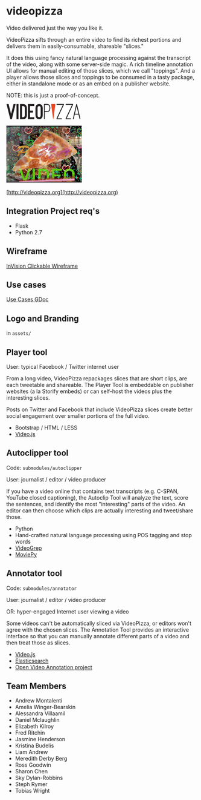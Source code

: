 # videopizza

Video delivered just the way you like it.

VideoPizza sifts through an entire video to find its richest portions and delivers them in easily-consumable, shareable "slices."

It does this using fancy natural language processing against the transcript of the video, along with some server-side magic. A rich timeline annotation UI allows for manual editing of those slices, which we call "toppings". And a player allows those slices and toppings to be consumed in a tasty package, either in standalone mode or as an embed on a publisher website.

NOTE: this is just a proof-of-concept.

![videopizza](https://raw.githubusercontent.com/amontalenti/videopizza/master/assets/videopizza-logo.png)

![videopizzagif](https://raw.githubusercontent.com/amontalenti/videopizza/master/assets/SMALL.gif)

[http://videopizza.org](http://videopizza.org)

## Integration Project req's

- Flask
- Python 2.7

## Wireframe

[InVision Clickable Wireframe](http://invis.io/G42110QRX)

## Use cases

[Use Cases GDoc](http://goo.gl/QpM4Lk)

## Logo and Branding

in `assets/`

## Player tool

User: typical Facebook / Twitter internet user

From a long video, VideoPizza repackages slices that are short clips, are each
tweetable and shareable. The Player Tool is embeddable on publisher websites (a
la Storify embeds) or can self-host the videos plus the interesting slices.

Posts on Twitter and Facebook that include VideoPizza slices create better
social engagement over smaller portions of the full video.

- Bootstrap / HTML / LESS
- [Video.js](http://www.videojs.com/)

## Autoclipper tool

Code: `submodules/autoclipper`

User: journalist / editor / video producer

If you have a video online that contains text transcripts (e.g. C-SPAN, YouTube
closed captioning), the Autoclip Tool will analyze the text, score the
sentences, and identify the most "interesting" parts of the video. An editor
can then choose which clips are actually interesting and tweet/share those.

- Python
- Hand-crafted natural language processing using POS tagging and stop words
- [VideoGrep](https://github.com/antiboredom/videogrep)
- [MoviePy](http://zulko.github.io/moviepy/)

## Annotator tool

Code: `submodules/annotator`

User: journalist / editor / video producer

OR: hyper-engaged Internet user viewing a video

Some videos can't be automatically sliced via VideoPizza, or editors won't
agree with the chosen slices. The Annotation Tool provides an interactive
interface so that you can manually annotate different parts of a video and
then treat those as slices.

- [Video.js](http://www.videojs.com/)
- [Elasticsearch](http://www.elasticsearch.com/)
- [Open Video Annotation project](http://www.openvideoannotation.org/)

## Team Members

- Andrew Montalenti
- Amelia Winger-Bearskin
- Alessandra Villaamil
- Daniel Mclaughlin
- Elizabeth Kilroy
- Fred Ritchin
- Jasmine Henderson
- Kristina Budelis
- Liam Andrew
- Meredith Derby Berg
- Ross Goodwin
- Sharon Chen
- Sky Dylan-Robbins
- Steph Rymer
- Tobias Wright
